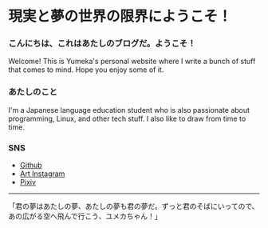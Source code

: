# 現実と夢の世界の限界にようこそ！

### こんにちは、これはあたしのブログだ。ようこそ！

Welcome! This is Yumeka's personal website where I write a bunch of stuff that comes to mind. Hope you enjoy some of it.

### あたしのこと

I'm a Japanese language education student who is also passionate about programming, Linux, and other tech stuff. I also like to draw from time to time.

###  SNS
- [Github](https://github.com/yumekarisu)
- [Art Instagram](https://www.instagram.com/yumekarisu/)
- [Pixiv](https://pixiv.net/en/users/58210704)

---

「君の夢はあたしの夢、あたしの夢も君の夢だ。ずっと君のそばにいってので、あの広がる空へ飛んで行こう、ユメカちゃん！」
